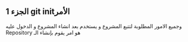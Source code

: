  ## الجزء 1 git initالأمر 
وجميع الامور المطلوبة لتتبع المشروع و يستخدم بعد انشاء المشروع و الدخول عليه  Repository هو امر يقوم بإنشاء الـ
